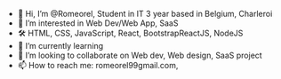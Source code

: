- 👋 Hi, I’m @Romeorel, Student in IT 3 year based in Belgium, Charleroi
- 👀 I’m interested in Web Dev/Web App, SaaS
- 🛠️ HTML, CSS, JavaScript, React, BootstrapReactJS, NodeJS
- 🌱 I’m currently learning 
- 💞️ I’m looking to collaborate on Web dev, Web design, SaaS project
- 📫 How to reach me:
   romeorel99gmail.com, 
<!---
Romeorel/Romeorel is a ✨ special ✨ repository because its `README.md` (this file) appears on your GitHub profile.
You can click the Preview link to take a look at your changes.
--->
